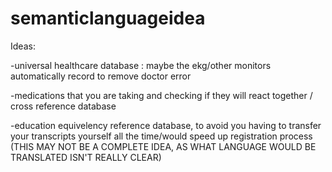 # semanticlanguageidea

Ideas:

-universal healthcare database : maybe the ekg/other monitors automatically record to remove doctor error

-medications that you are taking and checking if they will react together / cross reference database 

-education equivelency reference database, to avoid you having to transfer your transcripts yourself all the time/would speed up registration process (THIS MAY NOT BE A COMPLETE IDEA, AS WHAT LANGUAGE WOULD BE TRANSLATED ISN'T REALLY CLEAR)
